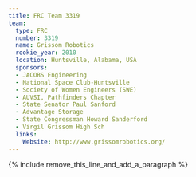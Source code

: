 ```yaml
---
title: FRC Team 3319
team:
  type: FRC
  number: 3319
  name: Grissom Robotics
  rookie_year: 2010
  location: Huntsville, Alabama, USA
  sponsors:
  - JACOBS Engineering
  - National Space Club-Huntsville
  - Society of Women Engineers (SWE)
  - AUVSI, Pathfinders Chapter
  - State Senator Paul Sanford
  - Advantage Storage
  - State Congressman Howard Sanderford
  - Virgil Grissom High Sch
  links:
    Website: http://www.grissomrobotics.org/
---
```


{% include remove_this_line_and_add_a_paragraph %}